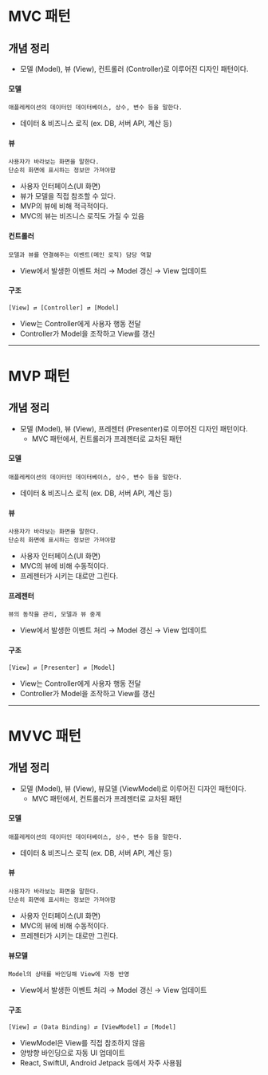 # MVC 패턴 


## 개념 정리
- 모델 (Model), 뷰 (View), 컨트롤러 (Controller)로 이루어진 디자인 패턴이다. 

#### 모델
    애플레케이션의 데이터인 데이터베이스, 상수, 변수 등을 말한다. 
- 데이터 & 비즈니스 로직 (ex. DB, 서버 API, 계산 등)
#### 뷰
    사용자가 바라보는 화면을 말한다.
    단순히 화면에 표시하는 정보만 가져야함
- 사용자 인터페이스(UI 화면)
- 뷰가 모델을 직접 참조할 수 있다. 
- MVP의 뷰에 비해 적극적이다. 
- MVC의 뷰는 비즈니스 로직도 가질 수 있음

#### 컨트롤러
    모델과 뷰를 연결해주는 이벤트(메인 로직) 담당 역할
- View에서 발생한 이벤트 처리 → Model 갱신 → View 업데이트

#### 구조
    [View] ⇄ [Controller] ⇄ [Model]
- View는 Controller에게 사용자 행동 전달
- Controller가 Model을 조작하고 View를 갱신



----


# MVP 패턴

## 개념 정리
- 모델 (Model), 뷰 (View), 프레젠터 (Presenter)로 이루어진 디자인 패턴이다. 
    - MVC 패턴에서, 컨트롤러가 프레젠터로 교차된 패턴 

#### 모델
    애플레케이션의 데이터인 데이터베이스, 상수, 변수 등을 말한다. 
- 데이터 & 비즈니스 로직 (ex. DB, 서버 API, 계산 등)
#### 뷰
    사용자가 바라보는 화면을 말한다.
    단순히 화면에 표시하는 정보만 가져야함
- 사용자 인터페이스(UI 화면)
- MVC의 뷰에 비해 수동적이다. 
- 프레젠터가 시키는 대로만 그린다. 

#### 프레젠터
    뷰의 동작을 관리, 모델과 뷰 중계
- View에서 발생한 이벤트 처리 → Model 갱신 → View 업데이트

#### 구조
    [View] ⇄ [Presenter] ⇄ [Model]
- View는 Controller에게 사용자 행동 전달
- Controller가 Model을 조작하고 View를 갱신


----
# MVVC 패턴

## 개념 정리
- 모델 (Model), 뷰 (View), 뷰모델 (ViewModel)로 이루어진 디자인 패턴이다. 
    - MVC 패턴에서, 컨트롤러가 프레젠터로 교차된 패턴 

#### 모델
    애플레케이션의 데이터인 데이터베이스, 상수, 변수 등을 말한다. 
- 데이터 & 비즈니스 로직 (ex. DB, 서버 API, 계산 등)
#### 뷰
    사용자가 바라보는 화면을 말한다.
    단순히 화면에 표시하는 정보만 가져야함
- 사용자 인터페이스(UI 화면)
- MVC의 뷰에 비해 수동적이다. 
- 프레젠터가 시키는 대로만 그린다. 

#### 뷰모델
    Model의 상태를 바인딩해 View에 자동 반영
- View에서 발생한 이벤트 처리 → Model 갱신 → View 업데이트

#### 구조
    [View] ⇄ (Data Binding) ⇄ [ViewModel] ⇄ [Model]
- ViewModel은 View를 직접 참조하지 않음
- 양방향 바인딩으로 자동 UI 업데이트
- React, SwiftUI, Android Jetpack 등에서 자주 사용됨


